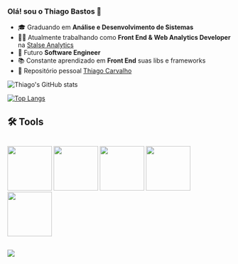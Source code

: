 ### Olá! sou o Thiago Bastos 👋
- 🎓 Graduando em **Análise e Desenvolvimento de Sistemas**
- 👨‍💻 Atualmente trabalhando como **Front End & Web Analytics Developer** na <a href="https://www.stalse.com/" target="_blank">Stalse Analytics</a>
- 🚀 Futuro **Software Engineer**
- 📚 Constante aprendizado em **Front End** suas libs e frameworks
- 👾 Repositório pessoal <a href="https://github.com/thh-carvalho" target="_blank">Thiago Carvalho</a>

![Thiago's GitHub stats](https://github-readme-stats.vercel.app/api?username=bastos-stalse&show_icons=true&theme=chartreuse-dark)

[![Top Langs](https://github-readme-stats.vercel.app/api/top-langs/?username=bastos-stalse&layout=compact&theme=chartreuse-dark)](https://github.com/bastos-stalse/github-readme-stats)
  
## 🛠 Tools

<div style="display: inline_block"><br>
    <img src="https://cdn.jsdelivr.net/gh/devicons/devicon/icons/javascript/javascript-original.svg" style="width: 100px; heigth: 100px;" />
    <img src="https://cdn.jsdelivr.net/gh/devicons/devicon/icons/html5/html5-original.svg" style="width: 100px; heigth: 100px;" />
    <img src="https://cdn.jsdelivr.net/gh/devicons/devicon/icons/css3/css3-original.svg" style="width: 100px; heigth: 100px;" />
    <img src="https://upload.wikimedia.org/wikipedia/commons/thumb/c/cf/Angular_full_color_logo.svg/2048px-Angular_full_color_logo.svg.png" style="width: 100px; heigth: 100px;" />
    <img src="https://cdn.jsdelivr.net/gh/devicons/devicon/icons/python/python-original.svg" style="width: 100px; heigth: 100px;" />
</div>
  
 ## 
  
<div> 
  <a href="https://www.linkedin.com/in/thiagohcarvalho/" target="_blank"><img src="https://img.shields.io/badge/-LinkedIn-%230077B5?style=for-the-badge&logo=linkedin&logoColor=white" target="_blank"></a> 
</div>
